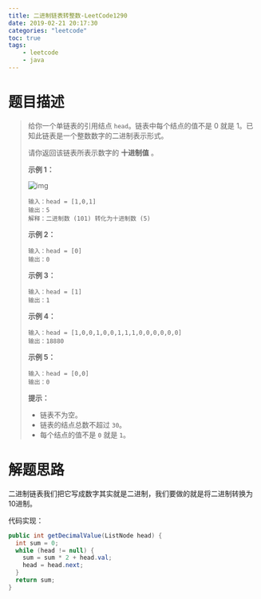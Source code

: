 ```yaml
---
title: 二进制链表转整数-LeetCode1290
date: 2019-02-21 20:17:30
categories: "leetcode"
toc: true
tags: 
	- leetcode
	- java
---
```


# 题目描述

> 给你一个单链表的引用结点 `head`。链表中每个结点的值不是 0 就是 1。已知此链表是一个整数数字的二进制表示形式。
>
> 请你返回该链表所表示数字的 **十进制值** 。
>
> **示例 1：**
>
> ![img](https://assets.leetcode-cn.com/aliyun-lc-upload/uploads/2019/12/15/graph-1.png)
>
> ```
> 输入：head = [1,0,1]
> 输出：5
> 解释：二进制数 (101) 转化为十进制数 (5)
> ```
>
> **示例 2：**
>
> ```
> 输入：head = [0]
> 输出：0
> ```
>
> **示例 3：**
>
> ```
> 输入：head = [1]
> 输出：1
> ```
>
> **示例 4：**
>
> ```
> 输入：head = [1,0,0,1,0,0,1,1,1,0,0,0,0,0,0]
> 输出：18880
> ```
>
> **示例 5：**
>
> ```
> 输入：head = [0,0]
> 输出：0
> ```
>
> **提示：**
>
> - 链表不为空。
> - 链表的结点总数不超过 `30`。
> - 每个结点的值不是 `0` 就是 `1`。

<!--more-->

# 解题思路

二进制链表我们把它写成数字其实就是二进制，我们要做的就是将二进制转换为10进制。

代码实现：

```java
public int getDecimalValue(ListNode head) {
  int sum = 0;
  while (head != null) {
    sum = sum * 2 + head.val;
    head = head.next;
  }
  return sum;
}
```

